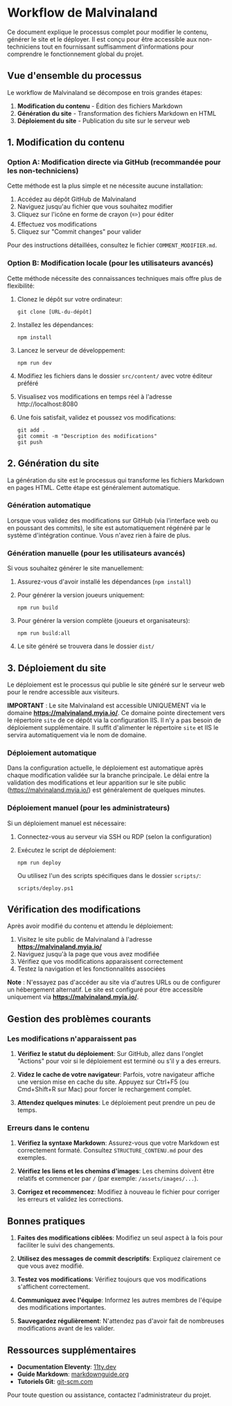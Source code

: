 # Workflow de Malvinaland

Ce document explique le processus complet pour modifier le contenu, générer le site et le déployer. Il est conçu pour être accessible aux non-techniciens tout en fournissant suffisamment d'informations pour comprendre le fonctionnement global du projet.

## Vue d'ensemble du processus

Le workflow de Malvinaland se décompose en trois grandes étapes:

1. **Modification du contenu** - Édition des fichiers Markdown
2. **Génération du site** - Transformation des fichiers Markdown en HTML
3. **Déploiement du site** - Publication du site sur le serveur web

## 1. Modification du contenu

### Option A: Modification directe via GitHub (recommandée pour les non-techniciens)

Cette méthode est la plus simple et ne nécessite aucune installation:

1. Accédez au dépôt GitHub de Malvinaland
2. Naviguez jusqu'au fichier que vous souhaitez modifier
3. Cliquez sur l'icône en forme de crayon (✏️) pour éditer
4. Effectuez vos modifications
5. Cliquez sur "Commit changes" pour valider

Pour des instructions détaillées, consultez le fichier `COMMENT_MODIFIER.md`.

### Option B: Modification locale (pour les utilisateurs avancés)

Cette méthode nécessite des connaissances techniques mais offre plus de flexibilité:

1. Clonez le dépôt sur votre ordinateur:
   ```
   git clone [URL-du-dépôt]
   ```

2. Installez les dépendances:
   ```
   npm install
   ```

3. Lancez le serveur de développement:
   ```
   npm run dev
   ```

4. Modifiez les fichiers dans le dossier `src/content/` avec votre éditeur préféré

5. Visualisez vos modifications en temps réel à l'adresse http://localhost:8080

6. Une fois satisfait, validez et poussez vos modifications:
   ```
   git add .
   git commit -m "Description des modifications"
   git push
   ```

## 2. Génération du site

La génération du site est le processus qui transforme les fichiers Markdown en pages HTML. Cette étape est généralement automatique.

### Génération automatique

Lorsque vous validez des modifications sur GitHub (via l'interface web ou en poussant des commits), le site est automatiquement régénéré par le système d'intégration continue. Vous n'avez rien à faire de plus.

### Génération manuelle (pour les utilisateurs avancés)

Si vous souhaitez générer le site manuellement:

1. Assurez-vous d'avoir installé les dépendances (`npm install`)

2. Pour générer la version joueurs uniquement:
   ```
   npm run build
   ```

3. Pour générer la version complète (joueurs et organisateurs):
   ```
   npm run build:all
   ```

4. Le site généré se trouvera dans le dossier `dist/`

## 3. Déploiement du site

Le déploiement est le processus qui publie le site généré sur le serveur web pour le rendre accessible aux visiteurs.

**IMPORTANT** : Le site Malvinaland est accessible UNIQUEMENT via le domaine **https://malvinaland.myia.io/**. Ce domaine pointe directement vers le répertoire `site` de ce dépôt via la configuration IIS. Il n'y a pas besoin de déploiement supplémentaire. Il suffit d'alimenter le répertoire `site` et IIS le servira automatiquement via le nom de domaine.

### Déploiement automatique

Dans la configuration actuelle, le déploiement est automatique après chaque modification validée sur la branche principale. Le délai entre la validation des modifications et leur apparition sur le site public (https://malvinaland.myia.io/) est généralement de quelques minutes.

### Déploiement manuel (pour les administrateurs)

Si un déploiement manuel est nécessaire:

1. Connectez-vous au serveur via SSH ou RDP (selon la configuration)

2. Exécutez le script de déploiement:
   ```
   npm run deploy
   ```

   Ou utilisez l'un des scripts spécifiques dans le dossier `scripts/`:
   ```
   scripts/deploy.ps1
   ```

## Vérification des modifications

Après avoir modifié du contenu et attendu le déploiement:

1. Visitez le site public de Malvinaland à l'adresse **https://malvinaland.myia.io/**
2. Naviguez jusqu'à la page que vous avez modifiée
3. Vérifiez que vos modifications apparaissent correctement
4. Testez la navigation et les fonctionnalités associées

**Note** : N'essayez pas d'accéder au site via d'autres URLs ou de configurer un hébergement alternatif. Le site est configuré pour être accessible uniquement via **https://malvinaland.myia.io/**.

## Gestion des problèmes courants

### Les modifications n'apparaissent pas

1. **Vérifiez le statut du déploiement**: Sur GitHub, allez dans l'onglet "Actions" pour voir si le déploiement est terminé ou s'il y a des erreurs.

2. **Videz le cache de votre navigateur**: Parfois, votre navigateur affiche une version mise en cache du site. Appuyez sur Ctrl+F5 (ou Cmd+Shift+R sur Mac) pour forcer le rechargement complet.

3. **Attendez quelques minutes**: Le déploiement peut prendre un peu de temps.

### Erreurs dans le contenu

1. **Vérifiez la syntaxe Markdown**: Assurez-vous que votre Markdown est correctement formaté. Consultez `STRUCTURE_CONTENU.md` pour des exemples.

2. **Vérifiez les liens et les chemins d'images**: Les chemins doivent être relatifs et commencer par `/` (par exemple: `/assets/images/...`).

3. **Corrigez et recommencez**: Modifiez à nouveau le fichier pour corriger les erreurs et validez les corrections.

## Bonnes pratiques

1. **Faites des modifications ciblées**: Modifiez un seul aspect à la fois pour faciliter le suivi des changements.

2. **Utilisez des messages de commit descriptifs**: Expliquez clairement ce que vous avez modifié.

3. **Testez vos modifications**: Vérifiez toujours que vos modifications s'affichent correctement.

4. **Communiquez avec l'équipe**: Informez les autres membres de l'équipe des modifications importantes.

5. **Sauvegardez régulièrement**: N'attendez pas d'avoir fait de nombreuses modifications avant de les valider.

## Ressources supplémentaires

- **Documentation Eleventy**: [11ty.dev](https://www.11ty.dev/docs/)
- **Guide Markdown**: [markdownguide.org](https://www.markdownguide.org/basic-syntax/)
- **Tutoriels Git**: [git-scm.com](https://git-scm.com/book/fr/v2)

Pour toute question ou assistance, contactez l'administrateur du projet.